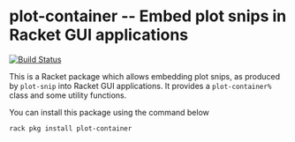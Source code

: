 # plot-container -- Embed plot snips in Racket GUI applications

[![Build Status](https://dev.azure.com/alexharsanyi0641/racket-packages/_apis/build/status/alex-hhh.plot-container?branchName=master)](https://dev.azure.com/alexharsanyi0641/racket-packages/_build/latest?definitionId=2&branchName=master)

This is a Racket package which allows embedding plot snips, as produced by
`plot-snip` into Racket GUI applications.  It provides a `plot-container%`
class and some utility functions.

You can install this package using the command below

```
rack pkg install plot-container
```
